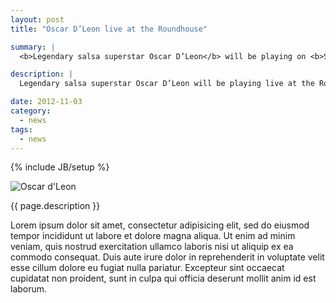 ```yaml
---
layout: post
title: "Oscar D’Leon live at the Roundhouse"

summary: |
  <b>Legendary salsa superstar Oscar D’Leon</b> will be playing on <b>Saturday 3rd November</b>

description: |
  Legendary salsa superstar Oscar D’Leon will be playing live at the Roundhouse, London NW1 on Saturday 3rd November, backed by his full Venezuelan big band + a roster of top DJs, including Salsa Caribe’s Dr Jim. Tickets cost £25 and you can get them directly from us this Sunday afternoon at the Place or on Monday evening at the Buffalo Bar and save yourself a few quid on booking fees!

date: 2012-11-03
category: 
  - news
tags:
  - news
---
```

{% include JB/setup %}

![Oscar d'Leon](http://www.comono.co.uk/wp-content/uploads/old/47c4394bae9f3.jpg)

{{ page.description }}

Lorem ipsum dolor sit amet, consectetur adipisicing elit, sed do eiusmod tempor incididunt ut labore et dolore magna aliqua. Ut enim ad minim veniam, quis nostrud exercitation ullamco laboris nisi ut aliquip ex ea commodo consequat. Duis aute irure dolor in reprehenderit in voluptate velit esse cillum dolore eu fugiat nulla pariatur. Excepteur sint occaecat cupidatat non proident, sunt in culpa qui officia deserunt mollit anim id est laborum.
